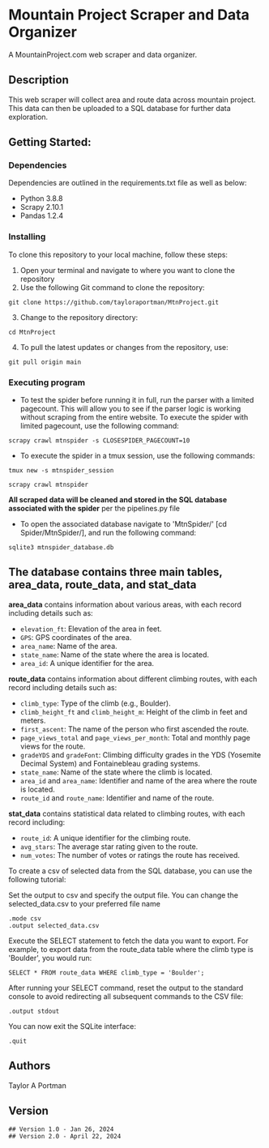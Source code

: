 
# Mountain Project Scraper and Data Organizer

A MountainProject.com web scraper and data organizer.

## Description

This web scraper will collect area and route data across mountain project. This data can then be uploaded to a SQL database for further data exploration. 

## Getting Started:
### Dependencies

Dependencies are outlined in the requirements.txt file as well as below:
* Python 3.8.8 
* Scrapy 2.10.1 
* Pandas 1.2.4

### Installing
To clone this repository to your local machine, follow these steps:
1. Open your terminal and navigate to where you want to clone the repository
2. Use the following Git command to clone the repository:
```
git clone https://github.com/tayloraportman/MtnProject.git
```
3. Change to the repository directory:
```
cd MtnProject
```
4. To pull the latest updates or changes from the repository, use:
```
git pull origin main
```
### Executing program
* To test the spider before running it in full, run the parser with a limited pagecount. This will allow you to see if the parser logic is working without scraping from the entire website. 
To execute the spider with limited pagecount, use the following command:
```
scrapy crawl mtnspider -s CLOSESPIDER_PAGECOUNT=10

```
* To execute the spider in a tmux session, use the following commands:
```
tmux new -s mtnspider_session
```
```
scrapy crawl mtnspider 
```

**All scraped data will be cleaned and stored in the SQL database associated with the spider** 
per the pipelines.py file

* To open the associated database navigate to 'MtnSpider/' [cd Spider/MtnSpider/], and run the following command:
```
sqlite3 mtnspider_database.db
```
**The database contains three main tables, area_data, route_data, and stat_data**
----------------------------------------------------------------
**area_data** contains information about various areas, with each record including details such as:

- `elevation_ft`: Elevation of the area in feet.
- `GPS`: GPS coordinates of the area.
- `area_name`: Name of the area.
- `state_name`: Name of the state where the area is located.
- `area_id`: A unique identifier for the area.

**route_data** contains information about different climbing routes, with each record including details such as:

- `climb_type`: Type of the climb (e.g., Boulder).
- `climb_height_ft` and `climb_height_m`: Height of the climb in feet and meters.
- `first_ascent`: The name of the person who first ascended the route.
- `page_views_total` and `page_views_per_month`: Total and monthly page views for the route.
- `gradeYDS` and `gradeFont`: Climbing difficulty grades in the YDS (Yosemite Decimal System) and Fontainebleau grading systems.
- `state_name`: Name of the state where the climb is located.
- `area_id` and `area_name`: Identifier and name of the area where the route is located.
- `route_id` and `route_name`: Identifier and name of the route.

**stat_data** contains statistical data related to climbing routes, with each record including:

- `route_id`: A unique identifier for the climbing route.
- `avg_stars`: The average star rating given to the route.
- `num_votes`: The number of votes or ratings the route has received.



To create a csv of selected data from the SQL database, you can use the following tutorial:

Set the output to csv and specify the output file. 
You can change the selected_data.csv to your preferred file name
```
.mode csv
.output selected_data.csv
```
Execute the SELECT statement to fetch the data you want to export. For example, to export data from the route_data table where the climb type is 'Boulder', you would run:
```
SELECT * FROM route_data WHERE climb_type = 'Boulder';
```
After running your SELECT command, reset the output to the standard console to avoid redirecting all subsequent commands to the CSV file:
```
.output stdout
```
You can now exit the SQLite interface:
```
.quit
```

## Authors

Taylor A Portman

## Version

    ## Version 1.0 - Jan 26, 2024
    ## Version 2.0 - April 22, 2024
    



